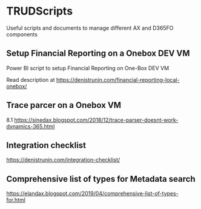 # TRUDScripts
Useful scripts and documents to manage different AX and D365FO components
## Setup Financial Reporting on a Onebox DEV VM
Power BI script to setup Financial Reporting on One-Box DEV VM

Read description at https://denistrunin.com/financial-reporting-local-onebox/

## Trace parcer on a Onebox VM
8.1
https://sinedax.blogspot.com/2018/12/trace-parser-doesnt-work-dynamics-365.html

## Integration checklist
https://denistrunin.com/integration-checklist/

## Comprehensive list of types for Metadata search 
https://elandax.blogspot.com/2019/04/comprehensive-list-of-types-for.html
